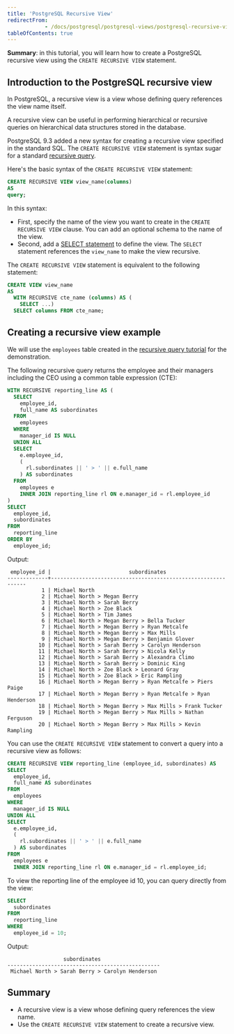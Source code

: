 ```yaml
---
title: 'PostgreSQL Recursive View'
redirectFrom: 
            - /docs/postgresql/postgresql-views/postgresql-recursive-view
tableOfContents: true
---
```


**Summary**: in this tutorial, you will learn how to create a PostgreSQL recursive view using the `CREATE RECURSIVE VIEW` statement.

## Introduction to the PostgreSQL recursive view

In PostgreSQL, a recursive view is a view whose defining query references the view name itself.

A recursive view can be useful in performing hierarchical or recursive queries on hierarchical data structures stored in the database.

PostgreSQL 9.3 added a new syntax for creating a recursive view specified in the standard SQL. The `CREATE RECURSIVE VIEW` statement is syntax sugar for a standard [recursive query](/docs/postgresql/postgresql-recursive-query).

Here's the basic syntax of the `CREATE RECURSIVE VIEW` statement:

```sql
CREATE RECURSIVE VIEW view_name(columns)
AS
query;
```

In this syntax:

- First, specify the name of the view you want to create in the `CREATE RECURSIVE VIEW` clause. You can add an optional schema to the name of the view.
- Second, add a [SELECT statement](/docs/postgresql/postgresql-select) to define the view. The `SELECT` statement references the `view_name` to make the view recursive.

The `CREATE RECURSIVE VIEW` statement is equivalent to the following statement:

```sql
CREATE VIEW view_name
AS
  WITH RECURSIVE cte_name (columns) AS (
    SELECT ...)
  SELECT columns FROM cte_name;
```

## Creating a recursive view example

We will use the `employees` table created in the [recursive query tutorial](/docs/postgresql/postgresql-recursive-query) for the demonstration.

The following recursive query returns the employee and their managers including the CEO using a common table expression (CTE):

```sql
WITH RECURSIVE reporting_line AS (
  SELECT
    employee_id,
    full_name AS subordinates
  FROM
    employees
  WHERE
    manager_id IS NULL
  UNION ALL
  SELECT
    e.employee_id,
    (
      rl.subordinates || ' > ' || e.full_name
    ) AS subordinates
  FROM
    employees e
    INNER JOIN reporting_line rl ON e.manager_id = rl.employee_id
)
SELECT
  employee_id,
  subordinates
FROM
  reporting_line
ORDER BY
  employee_id;
```

Output:

```
 employee_id |                         subordinates
-------------+--------------------------------------------------------------
           1 | Michael North
           2 | Michael North > Megan Berry
           3 | Michael North > Sarah Berry
           4 | Michael North > Zoe Black
           5 | Michael North > Tim James
           6 | Michael North > Megan Berry > Bella Tucker
           7 | Michael North > Megan Berry > Ryan Metcalfe
           8 | Michael North > Megan Berry > Max Mills
           9 | Michael North > Megan Berry > Benjamin Glover
          10 | Michael North > Sarah Berry > Carolyn Henderson
          11 | Michael North > Sarah Berry > Nicola Kelly
          12 | Michael North > Sarah Berry > Alexandra Climo
          13 | Michael North > Sarah Berry > Dominic King
          14 | Michael North > Zoe Black > Leonard Gray
          15 | Michael North > Zoe Black > Eric Rampling
          16 | Michael North > Megan Berry > Ryan Metcalfe > Piers Paige
          17 | Michael North > Megan Berry > Ryan Metcalfe > Ryan Henderson
          18 | Michael North > Megan Berry > Max Mills > Frank Tucker
          19 | Michael North > Megan Berry > Max Mills > Nathan Ferguson
          20 | Michael North > Megan Berry > Max Mills > Kevin Rampling
```

You can use the `CREATE RECURSIVE VIEW` statement to convert a query into a recursive view as follows:

```sql
CREATE RECURSIVE VIEW reporting_line (employee_id, subordinates) AS
SELECT
  employee_id,
  full_name AS subordinates
FROM
  employees
WHERE
  manager_id IS NULL
UNION ALL
SELECT
  e.employee_id,
  (
    rl.subordinates || ' > ' || e.full_name
  ) AS subordinates
FROM
  employees e
  INNER JOIN reporting_line rl ON e.manager_id = rl.employee_id;
```

To view the reporting line of the employee id 10, you can query directly from the view:

```sql
SELECT
  subordinates
FROM
  reporting_line
WHERE
  employee_id = 10;
```

Output:

```
                  subordinates
-------------------------------------------------
 Michael North > Sarah Berry > Carolyn Henderson
```

## Summary

- A recursive view is a view whose defining query references the view name.
- Use the `CREATE RECURSIVE VIEW` statement to create a recursive view.
